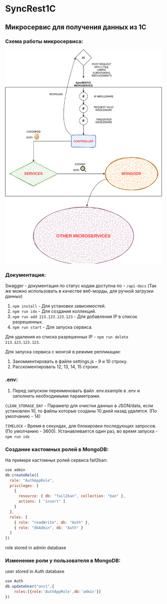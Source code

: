 # SyncRest1C

## Микросервис для получения данных из 1С

### Схема работы микросервиса:
![СХЕМА](./helpers/sheme.png)

### Документация: 
Swagger - документация по статус кодам доступна по - `/api-docs` (Так же можно использовать в качестве веб-морды, для ручной загрузки данных)

1. `npm install` - Для установки зависимостей.
2. `npm run idx` - Для создания коллекций.
3. `npm run add 213.123.123.123` - Для добавления IP в список разрешенных.
4. `npm run start` - Для запуска сервиса.

Для удаления из списка разрешенных IP - `npm run delete 213.123.123.123`.

Для запуска сервиса с монгой в режиме репликации:
1. Закомментировать в файле settings.js - 9 и 10 строку.
2. Расскоментировать 12, 13, 14, 15 строки.

### .env:

1. Перед запуском переименовать файл .env.example в .env и заполнить необходимыми параметрами.

`CLEAN_STORAGE_DAY` - Параметр для очистки данных в JSON/data, если установлен 10, то файлы которые созданы 10 дней назад удалятся. (По умолчанию - 14)

`TIMELOCK` - Время в секундах, для блокировки последующих запросов. (По умолчанию - 3600). Устанавливается один раз, во время запуска - `npm run idx`

### Создание кастомных ролей в MongoDB:

На примере кастомных ролей сервиса fail2ban:
```javascript
use admin
db.createRole({
  role: "AuthAppRole",
  privileges: [
    {
      resource: { db: "fail2ban", collection: "ban" },
      actions: [ "insert" ]
    }
  ],
  roles: [
    { role: "readWrite", db: "Auth" },
    { role: "dbAdmin", db: "Auth" }
  ]
})
```

role stored in admin database

### Изменение роли у пользователя в MongoDB:
user stored in Auth database
```javascript
use Auth
db.updateUser("ans1",{
    roles:[{role:'AuthAppRole',db:'admin'}]
})
```
